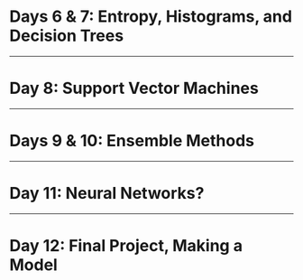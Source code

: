 <!--
$theme: gaia
template: invert
-->


# Days 6 & 7: Entropy, Histograms, and Decision Trees

---

# Day 8: Support Vector Machines

---

# Days 9 & 10: Ensemble Methods

---

# Day 11: Neural Networks?

---

# Day 12: Final Project, Making a Model